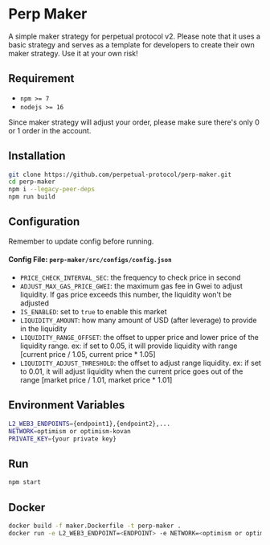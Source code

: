 # Perp Maker

A simple maker strategy for perpetual protocol v2. Please note that it uses a basic strategy and serves as a template for developers to create their own maker strategy. Use it at your own risk!

## Requirement

-   `npm >= 7`
-   `nodejs >= 16`

Since maker strategy will adjust your order, please make sure there's only 0 or 1 order in the account.

## Installation

```bash
git clone https://github.com/perpetual-protocol/perp-maker.git
cd perp-maker
npm i --legacy-peer-deps
npm run build
```

## Configuration

Remember to update config before running.

#### Config File: `perp-maker/src/configs/config.json`

-   `PRICE_CHECK_INTERVAL_SEC`: the frequency to check price in second
-   `ADJUST_MAX_GAS_PRICE_GWEI`: the maximum gas fee in Gwei to adjust liquidity. If gas price exceeds this number, the liquidity won't be adjusted
-   `IS_ENABLED`: set to `true` to enable this market
-   `LIQUIDITY_AMOUNT`: how many amount of USD (after leverage) to provide in the liquidity
-   `LIQUIDITY_RANGE_OFFSET`: the offset to upper price and lower price of the liquidity range. ex: if set to 0.05, it will provide liquidity with range [current price / 1.05, current price * 1.05]
-   `LIQUIDITY_ADJUST_THRESHOLD`: the offset to adjust range liquidity. ex: if set to 0.01, it will adjust liquidity when the current price goes out of the range [market price / 1.01, market price * 1.01]

## Environment Variables

```bash
L2_WEB3_ENDPOINTS={endpoint1},{endpoint2},...
NETWORK=optimism or optimism-kovan
PRIVATE_KEY={your private key}
```

## Run

```bash
npm start
```

## Docker

```bash
docker build -f maker.Dockerfile -t perp-maker .
docker run -e L2_WEB3_ENDPOINT=<ENDPOINT> -e NETWORK=<optimism or optimism-kovan> -e PRIVATE_KEY=<YOUR_PRIVATE_KEY> perp-maker
```
